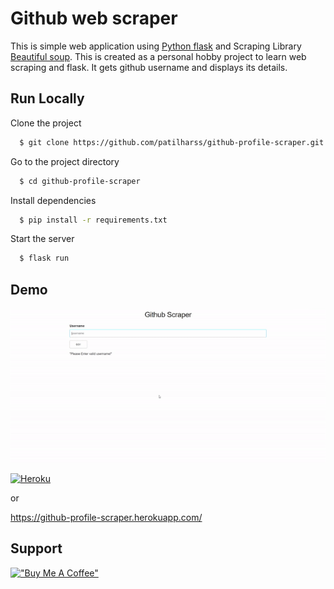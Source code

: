 # Github web scraper
This is simple web application using [Python flask](https://flask.palletsprojects.com/en/2.0.x/) and Scraping Library [Beautiful soup](https://www.crummy.com/software/BeautifulSoup/bs4/doc/). This is created as a personal  hobby project to learn web scraping and flask. It gets github username and displays its details.

## Run Locally

Clone the project

```bash
  $ git clone https://github.com/patilharss/github-profile-scraper.git
```

Go to the project directory

```bash
  $ cd github-profile-scraper
```

Install dependencies

```bash
  $ pip install -r requirements.txt
```

Start the server

```bash
  $ flask run
```

  
## Demo

![demo](https://github.com/patilharss/github-profile-scraper/blob/main/gif.gif)

[![Heroku](https://img.shields.io/badge/Heroku-430098?style=for-the-badge&logo=herku&logoColor=white )](https://github-profile-scraper.herokuapp.com/)

or

https://github-profile-scraper.herokuapp.com/
  


## Support
[!["Buy Me A Coffee"](https://www.buymeacoffee.com/assets/img/custom_images/orange_img.png)](https://www.buymeacoffee.com/harshpatil)
